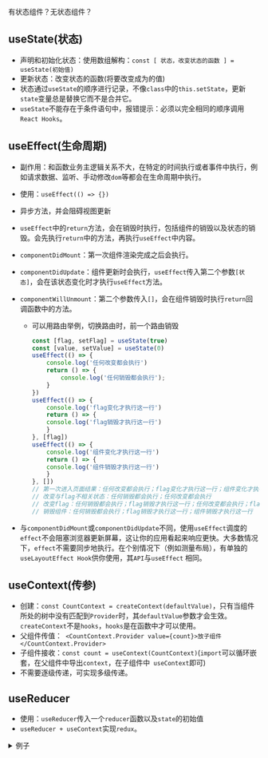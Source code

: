 

 有状态组件？无状态组件？

## useState(状态)

- 声明和初始化状态：使用数组解构：`` const [ 状态，改变状态的函数 ] = useState(初始值) ``
- 更新状态：改变状态的函数(将要改变成为的值)
- 状态通过`` useState ``的顺序进行记录，不像`` class ``中的`` this.setState ``，更新`` state ``变量总是替换它而不是合并它。
- `` useState ``不能存在于条件语句中，报错提示：必须以完全相同的顺序调用`` React Hooks ``。

## useEffect(生命周期)

- 副作用：和函数业务主逻辑关系不大，在特定的时间执行或者事件中执行，例如请求数据、监听、手动修改`` dom ``等都会在生命周期中执行。
- 使用：`` useEffect(() => {}) ``
- 异步方法，并会阻碍视图更新
- `` useEffect ``中的`` return ``方法，会在销毁时执行，包括组件的销毁以及状态的销毁。会先执行`` return ``中的方法，再执行`` useEffect ``中内容。
- `` componentDidMount ``：第一次组件渲染完成之后会执行。
- `` componentDidUpdate ``：组件更新时会执行，`` useEffect ``传入第二个参数`` [状态] ``，会在该状态变化时才执行`` useEffect ``方法。
- `` componentWillUnmount ``：第二个参数传入`` [] ``，会在组件销毁时执行`` return ``回调函数中的方法。
  - 可以用路由举例，切换路由时，前一个路由销毁
  
    ```javascript
    const [flag, setFlag] = useState(true)
    const [value, setValue] = useState(0)
    useEffect(() => {
        console.log('任何改变都会执行')
        return () => {
            console.log('任何销毁都会执行');
        }
    })
    useEffect(() => {
        console.log('flag变化才执行这一行')
        return () => {
        console.log('flag销毁才执行这一行')
        }
    }, [flag])
    useEffect(() => {
        console.log('组件变化才执行这一行')
        return () => {
        console.log('组件销毁才执行这一行')
        }
    }, [])
    // 第一次进入页面结果：任何改变都会执行；flag变化才执行这一行；组件变化才执行这一行
    // 改变与flag不相关状态：任何销毁都会执行；任何改变都会执行
    // 改变flag：任何销毁都会执行；flag销毁才执行这一行；任何改变都会执行；flag变化才执行这一行
    // 销毁组件：任何销毁都会执行；flag销毁才执行这一行；组件销毁才执行这一行
    ```

- 与`` componentDidMount ``或`` componentDidUpdate ``不同，使用`` useEffect ``调度的`` effect ``不会阻塞浏览器更新屏幕，这让你的应用看起来响应更快。大多数情况下，`` effect ``不需要同步地执行。在个别情况下（例如测量布局），有单独的`` useLayoutEffect Hook ``供你使用，其`` API ``与`` useEffect `` 相同。

## useContext(传参)

- 创建：`` const CountContext = createContext(defaultValue) ``，只有当组件所处的树中没有匹配到`` Provider ``时，其`` defaultValue ``参数才会生效。`` createContext ``不是`` hooks ``，`` hooks ``是在函数中才可以使用。
- 父组件传值：`` <CountContext.Provider value={count}>放子组件</CountContext.Provider>``
- 子组件接收：`` const count = useContext(CountContext) ``(`` import ``可以循环嵌套，在父组件中导出`` context ``，在子组件中``  useContext ``即可)
- 不需要逐级传递，可实现多级传递。

## useReducer

- 使用：`` useReducer ``传入一个`` reducer ``函数以及`` state ``的初始值
- `` useReducer + useContext ``实现`` redux ``。

<details>

<summary>例子</summary>

```javascript
// index.js
import { createContext } from 'react'
import ShowArea from './showArea'
import Buttons from './buttons'
export const ColorContext = createContext({})
export default function Index() {
  return (
    <ColorContext.Provider value={{ color: 'blue' }}>
      <ShowArea />
      <Buttons />
    </ColorContext.Provider>
  )
}

// 另一种写法 index.js
import Color from './color'
import ShowArea from './showArea'
import Buttons from './buttons'
export default function Index() {
    return(
        <Color>
            <ShowArea />
            <Buttons />
        </Color>
    )
}

// color.js
import { createContext, useReducer } from 'react'
export const ColorContext = createContext({})
export UPDATE_COLOR = 'UPDATE_COLOR'
const reducer = (state, action) =>{
    switch(action.type) {
        case UPDATE_COLOR:
            return action.color
        default
            return state
    }
}
export default function Color(props) {
    const [ color, dispatch ] = useReducer(reducer, 'blue')
    return(
        <ColorContext.Provider value={{color, dispatch}}>
            {props.children}
        </ColorContext.Provider>
    )
}

// showArea.js
import { useContext } from 'react'
import { ColorContext } from './color'
export default function ShowArea() {
    const { color } = useContext(ColorContext)
    return(
        <div style={{color}}>{color}</div>
    )
}

// buttons.js
import { useContext}
import { UPDATE_COLOR, ColorContext } from './color'
export default function Buttons() {
    const { dispatch } = useContext(ColorContext)
    return(
        <div>
            <button onClick={() => dispatch({color: 'red', type: UPDATE_COLOR})}>红色</button>
        </div>
    )
}
```

</details>